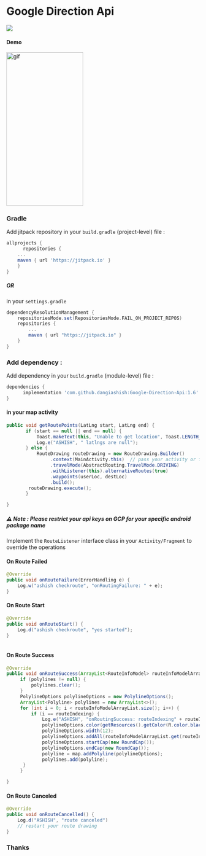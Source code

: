 # Google Direction Api

[![](https://jitpack.io/v/DangiAshish/Google-Direction-Api.svg)](https://jitpack.io/#DangiAshish/Google-Direction-Api)

#### Demo

<img src="https://github.com/dangiashish/Google-Direction-Api/blob/ec7fda4a03601d9719d4258b5a1b1ae5a92d5909/sample/GIF_20230221_124204.gif" alt="gif" style="width:200px; height:400px"/>

### Gradle

Add jitpack repository in your `build.gradle` (project-level) file :
```gradle
allprojects {
      repositories {
	...
	maven { url 'https://jitpack.io' }
	}
}
```
##### OR 
in your `settings.gradle`
 
```gradle
dependencyResolutionManagement {
    repositoriesMode.set(RepositoriesMode.FAIL_ON_PROJECT_REPOS)
    repositories {
        ...
        maven { url "https://jitpack.io" }
    }
}
```
### Add dependency :

Add dependency in your `build.gradle` (module-level) file :
```groovy
dependencies {
	  implementation 'com.github.dangiashish:Google-Direction-Api:1.6'
}
```

#### in your map activity 

```java
public void getRoutePoints(LatLng start, LatLng end) {
       if (start == null || end == null) {
           Toast.makeText(this, "Unable to get location", Toast.LENGTH_LONG).show();
           Log.e("ASHISH", " latlngs are null");
       } else {
           RouteDrawing routeDrawing = new RouteDrawing.Builder()
                .context(MainActivity.this)  // pass your activity or fragment's context
                .travelMode(AbstractRouting.TravelMode.DRIVING)
                .withListener(this).alternativeRoutes(true)
                .waypoints(userLoc, destLoc)
                .build();
        routeDrawing.execute();
       }

}
```

##### ⚠ Note : Please restrict your api keys on GCP for your specific android package name 

Implement the `RouteListener` interface class in your `Activity/Fragment` to override the operations

#### On Route Failed
```java
@Override
public void onRouteFailure(ErrorHandling e) {
    Log.w("ashish checkroute", "onRoutingFailure: " + e);
}
```

#### On Route Start
```java
@Override
public void onRouteStart() {
    Log.d("ashish checkroute", "yes started");
}
    
```

#### On Route Success
```java
@Override
public void onRouteSuccess(ArrayList<RouteInfoModel> routeInfoModelArrayList, int routeIndexing) {
     if (polylines != null) {
         polylines.clear();
     }
     PolylineOptions polylineOptions = new PolylineOptions();
     ArrayList<Polyline> polylines = new ArrayList<>();
     for (int i = 0; i < routeInfoModelArrayList.size(); i++) {
         if (i == routeIndexing) {
             Log.e("ASHISH", "onRoutingSuccess: routeIndexing" + routeIndexing);
             polylineOptions.color(getResources().getColor(R.color.black));
             polylineOptions.width(12);
             polylineOptions.addAll(routeInfoModelArrayList.get(routeIndexing).getPoints());
             polylineOptions.startCap(new RoundCap());
             polylineOptions.endCap(new RoundCap());
             polyline = map.addPolyline(polylineOptions);
             polylines.add(polyline);
	  }
     }

}
```
 
#### On Route Canceled
```java
@Override
public void onRouteCancelled() {
    Log.d("ASHISH", "route canceled")
    // restart your route drawing
}
```

### Thanks
